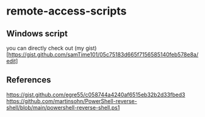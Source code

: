 # remote-access-scripts

## Windows script 
you can directly check out (my gist)[https://gist.github.com/samTime101/05c75183d665f7156585140feb578e8a/edit]
## References
https://gist.github.com/egre55/c058744a4240af6515eb32b2d33fbed3
https://github.com/martinsohn/PowerShell-reverse-shell/blob/main/powershell-reverse-shell.ps1
